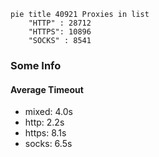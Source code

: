 
```mermaid
pie title 40921 Proxies in list
    "HTTP" : 28712
    "HTTPS": 10896
    "SOCKS" : 8541
```

### Some Info
#### Average Timeout

- mixed: 4.0s
- http: 2.2s
- https: 8.1s
- socks: 6.5s